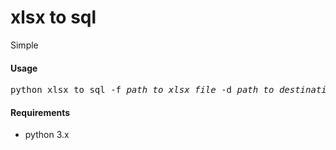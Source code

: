 # xlsx to sql

Simple


#### Usage
<pre>
python xlsx_to_sql -f <i>path_to_xlsx_file</i> -d <i>path_to_destination_sql_file</i>
</pre>

#### Requirements

- python 3.x